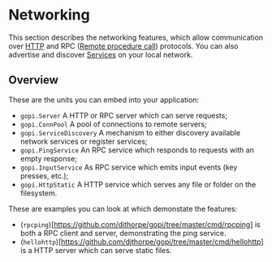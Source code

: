 # Networking

This section describes the networking features, which allow communication over 
[HTTP](https://en.wikipedia.org/wiki/Hypertext_Transfer_Protocol)
and RPC ([Remote procedure call](https://en.wikipedia.org/wiki/Remote_procedure_call))
protocols. You can also advertise and discover
[Services](https://en.wikipedia.org/wiki/Service_discovery) on your local network.

## Overview

These are the units you can embed into your application:

  * `gopi.Server` A HTTP or RPC server which can serve requests;
  * `gopi.ConnPool` A pool of connections to remote servers;
  * `gopi.ServiceDiscovery` A mechanism to either discovery available network services or register services;
  * `gopi.PingService` An RPC service which responds to requests with an empty response;
  * `gopi.InputService` As RPC service which emits input events (key presses, etc.);
  * `gopi.HttpStatic` A HTTP service which serves any file or folder on the filesystem.

These are examples you can look at which demonstate the features:

  * (`rpcping`)[https://github.com/djthorpe/gopi/tree/master/cmd/rpcping] is both a RPC client and server, 
    demonstrating the ping service.
  * (`hellohttp`)[https://github.com/djthorpe/gopi/tree/master/cmd/hellohttp] is a HTTP server which can
    serve static files.

